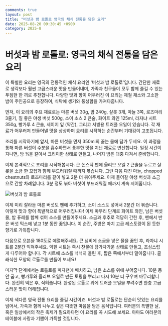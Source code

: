 ```yaml
---
comments: true
layout: post
title: "버섯과 밤 로톨로 영국의 채식 전통을 담은 요리"
date: 2025-08-20 09:30:45 +0900
category: 2025-8
---
```


# 버섯과 밤 로톨로: 영국의 채식 전통을 담은 요리

이 특별한 요리는 영국의 전통적인 채식 요리인 '버섯과 밤 로톨로'입니다. 간단한 재료로 생각보다 훨씬 고급스러운 맛을 만들어내며, 가족과 친구들이 모두 함께 즐길 수 있는 푸짐한 한 끼로 추천합니다. 다양한 맛과 향이 어우러진 이 요리는 제철 채소와 고소한 밤이 주인공으로 등장하여, 식탁에 생기와 풍성함을 가져다줍니다.

먼저, 이 요리의 주요 재료로는 마른 버섯 30g, 밤 240g, 샬롯 3개, 마늘 3쪽, 로즈마리 3줄기, 질 좋은 야생 버섯 500g, 소이 소스 2 큰술, 화이트 와인 125ml, 라자냐 시트 350g, 빵가루 4 큰술, 세이지 잎 (약간), 그리고 서빙용 트러플 오일이 있습니다. 각 재료가 어우러져 만들어낼 맛을 상상하며 요리를 시작하는 순간부터 기대감이 고조됩니다.

조리를 시작하기에 앞서, 마른 버섯을 먼저 350ml의 끓는 물에 담가 두세요. 이 과정을 통해 마른 버섯이 수분을 흡수하면서 풍부한 맛을 지닌 재료로 변신합니다. 일정 시간이 지나면, 밤 ¾을 갈아서 크리미한 상태로 만들고, 나머지 밤은 대충 다져서 준비합니다.

이제 본격적으로 조리를 시작해봅시다. 큰 논스틱 팬에 올리브 오일 2 큰술을 두르고 샬롯을 소금 한 꼬집과 함께 부드러워질 때까지 볶습니다. 그런 다음 다진 마늘, chopped chestnuts와 로즈마리를 같이 넣고 2분 더 볶아주세요. 이제 들어갈 야생 버섯과 소금으로 간할 차례입니다. 3분 정도 볶아 버섯이 부드러워질 때까지 계속 저어줍니다.

![버섯과 밤 로톨로](https://www.themealdb.com/images/media/meals/ssyqwr1511451678.jpg)

이제 미리 잘라둔 마른 버섯도 팬에 추가하고, 소이 소스도 넣어서 2분간 더 볶습니다. 이렇게 맛과 향이 폭발적으로 어우러집니다! 이제 마무리 단계로 화이트 와인, 남은 버섯 물, 밤 퓨레를 함께 섞어 소스를 만들어주세요. 소금과 후추로 적당히 간한 후, 팬에서 반은 버섯 믹스에 넣고 1분 동안 끓입니다. 이 순간, 주방은 마치 고급 레스토랑이 된 듯한 향기로 가득합니다.

다음으로 오븐을 180도로 예열해주세요. 큰 냄비에 소금을 넣은 물을 끓인 후, 라자냐 시트를 2분간 익혀주세요. 익힌 시트는 즉시 찬물에 담가차가운 상태로 만들고, 조심스럽게 다루어야 합니다. 각 시트에 소스를 넉넉히 올린 후, 짧은 쪽에서부터 말아줍니다. 클래식한 모양의 로톨로를 만들어 보세요!

마지막 단계에서는 로톨로를 피자팬에 배치하고, 남은 소스를 위에 부어줍니다. 10분 동안 굽고, 빵가루와 올리브 오일로 만든 토핑을 뿌리고 다시 10분 더 구우며 마무리합니다. 완전히 익은 후, 식혀줍니다. 완성된 로톨로 위에 트러플 오일을 뿌려주면 한층 고급스러운 맛이 더해집니다.

이제 색다른 영국 전통 요리를 즐길 시간이죠. 버섯과 밤 로톨로는 단순히 맛있는 요리를 넘어서, 가족과 함께 나누고 싶은 따뜻한 마음을 담은 음식입니다. 여러분의 특별한 날, 혹은 일상에서의 작은 축제가 필요하다면 이 요리를 꼭 시도해 보세요. 아마도 여러분의 테이블에 사랑과 기쁨이 가득할 것입니다.